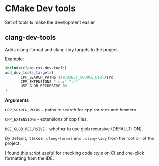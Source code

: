 # CMake Dev tools

Set of tools to make the development easier.

## clang-dev-tools

Adds clang-format and clang-tidy targets to the project.

Example:

```cmake
include(clang-cxx-dev-tools)
add_dev_tools_targets(
       CPP_SEARCH_PATHS ${PROJECT_SOURCE_DIR}/src
       CPP_EXTENSIONS ".cpp" ".h"
       USE_GLOB_RECURSIVE ON
)
```
**Arguments**

`CPP_SEARCH_PATHS` - paths to search for cpp sources and headers.

`CPP_EXTENSIONS` - extensions of cpp files.

`USE_GLOB_RECURSIVE` - whether to use glob recursive (DEFAULT: ON).


By default, it takes `.clang-format` and `.clang-tidy` from the root dir of the project.


I found this script useful for checking code style on CI and one-click formatting from the IDE.